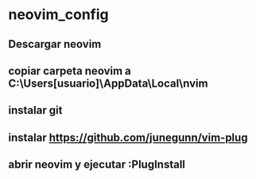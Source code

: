 # neovim_config

## Descargar neovim
## copiar carpeta neovim a C:\Users[usuario]\AppData\Local\nvim
## instalar git
## instalar https://github.com/junegunn/vim-plug
## abrir neovim y ejecutar :PlugInstall
